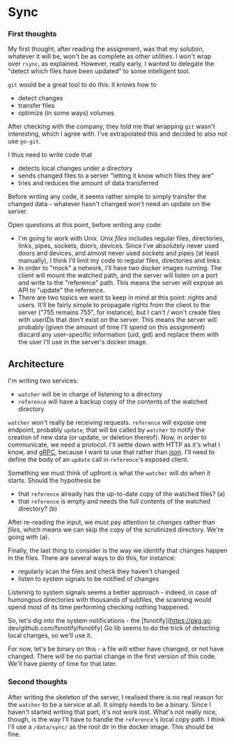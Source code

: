 # Sync

### First thoughts

My first thought, after reading the assignment, was that my solution, 
whatever it will be, won't be as complete as  other utilities. I won't wrap  
over `rsync`, as explained. However, really early, I wanted to delegate the 
"detect which files have been updated" to some intelligent tool.

`git` would be a great tool to do this: it knows how to
- detect changes
- transfer files
- optimize (in some ways) volumes

After checking with the company, they told me that wrapping `git` wasn't 
interesting, which I agree with. I've extrapolated this and decided to also 
not use `go-git`.

I thus need to write code that
- detects local changes under a directory
- sends changed files to a server "letting it know which files they are"
- tries and reduces the amount of data transferred

Before writing any code, it seems rather simple to simply transfer the 
changed data - whatever hasn't changed won't need an update on the server.

Open questions at this point, before writing any code:
- I'm going to work with Unix. Unix _files_ includes regular files, 
  directories, links, pipes, sockets, doors, devices. Since I've absolutely 
  never used doors and devices, and almost never used sockets and pipes (at 
  least manually), I think I'll limit my code to regular files, directories 
  and links.
- In order to "mock" a network, I'll have two docker images running. The client 
  will mount the watched path, and the server will listen on a port and 
  write to the "reference" path. This means the server will expose an API to 
  "update" the reference.
- There are two topics we want to keep in mind at this point: rights and 
  users. It'll be fairly simple to propagate rights from the client to the 
  server ("755  remains 755", for instance), but I can't / won't create 
  files with userIDs that don't exist on the server. This means the server 
  will probably (given the amount of time I'll spend on this assignment) 
  discard any user-specific information (uid, gid) and replace them with the 
  user I'll use in the server's docker image.
  
## Architecture
I'm writing two services:
- `watcher` will be in charge of listening to a directory 
- `reference` will have a backup copy of the contents of the watched directory

`watcher` won't really be receiving requests. `reference` will expose one 
endpoint, probably `update`, that will be called by `watcher` to notify the 
creation of new data (or update, or deletion thereof). Now, in order to 
communicate, we need a protocol. I'll settle down with HTTP as it's what I 
know, and [gRPC](https://grpc.io/), because I want to use that rather than 
[json](https://www.json.org/json-en.html). I'll need to define the body of 
an `update` call in `reference`'s exposed client. 

Something we must think of upfront is what the `watcher` will do when it 
starts. Should the hypothesis be
- that `reference` already has the up-to-date copy of the watched files? (a)
- that `reference` is empty and needs the full contents of the watched 
  directory? (b)
  
After re-reading the input, we must pay attention to _changes_ rather than 
_files_, which means we can skip the copy of the scrutinized directory. 
We're going with (a).

Finally, the last thing to consider is the way we identify that changes 
happen in the files. There are several ways to do this, for instance:
- regularly scan the files and check they haven't changed
- listen to system signals to be notified of changes

Listening to system signals seems a better approach - indeed, in case of 
humongous directories with thousands of subfiles, the scanning would spend 
most of its time performing checking nothing happened.

So, let's dig into the system notifications - the [fsnotify](https://pkg.go.
dev/github.com/fsnotify/fsnotify) Go lib seems to do the trick of detecting 
local changes, so we'll use it.

For now, let's be binary on this - a file will either have changed, or not 
have changed. There will be no partial change in the first version of this 
code. We'll have plenty of time for that later.

### Second thoughts
After writing the skeleton of the server, I realised there is no real reason 
for the `watcher` to be a service at all. It simply needs to be a binary. 
Since I haven't started writing that part, it's not work lost. What's not 
really nice, though, is the way I'll have to handle the `reference`'s local 
copy path. I think I'll use a `/data/sync/` as the root dir in the docker 
image. This should be fine.